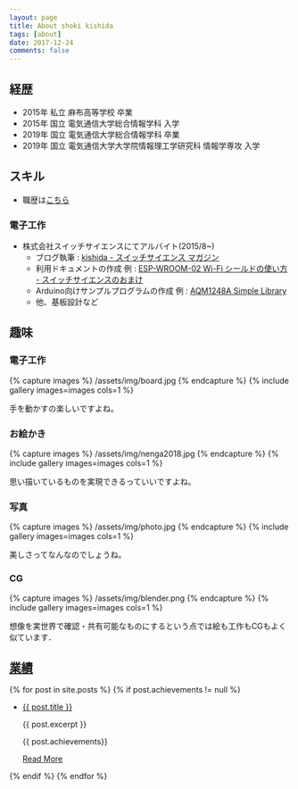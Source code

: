```yaml
---
layout: page
title: About shoki kishida
tags: [about]
date: 2017-12-24
comments: false
---
```


## 経歴

* 2015年 私立 麻布高等学校 卒業
* 2015年 国立 電気通信大学総合情報学科 入学
* 2019年 国立 電気通信大学総合情報学科 卒業
* 2019年 国立 電気通信大学大学院情報理工学研究科 情報学専攻 入学

## スキル

* 職歴は[こちら](/workexp/)

### 電子工作

* 株式会社スイッチサイエンスにてアルバイト(2015/8~)
  * ブログ執筆 : [kishida - スイッチサイエンス マガジン](http://mag.switch-science.com/author/kishida/)
  * 利用ドキュメントの作成 例 : [ESP-WROOM-02 Wi-Fi シールドの使い方 - スイッチサイエンスのおまけ](http://trac.switch-science.com/wiki/ESP-WROOM-02_AT)
  * Arduino向けサンプルプログラムの作成 例 : [AQM1248A Simple Library](https://github.com/SWITCHSCIENCE/samplecodes/tree/master/AQM1248A_breakout/Arduino/AQM1248A_lib)
  * 他、基板設計など
  

## 趣味

### 電子工作


{% capture images %}
  /assets/img/board.jpg
{% endcapture %}
{% include gallery images=images cols=1 %}

手を動かすの楽しいですよね。

### お絵かき

{% capture images %}
  /assets/img/nenga2018.jpg
{% endcapture %}
{% include gallery images=images cols=1 %}

思い描いているものを実現できるっていいですよね。

### 写真

{% capture images %}
  /assets/img/photo.jpg
{% endcapture %}
{% include gallery images=images cols=1 %}

美しさってなんなのでしょうね。

### CG

{% capture images %}
  /assets/img/blender.png
{% endcapture %}
{% include gallery images=images cols=1 %}

想像を実世界で確認・共有可能なものにするという点では絵も工作もCGもよく似ています．

## [業績](/achievements)

<div class="post-list">
  {% for post in site.posts %} 
      {% if post.achievements != null %}
  <ul>
      <li style="background-image: url( {{post.achieve_image}} ); ">
          <a class="zoombtn" href="{{ site.url }}{{ post.url }}">{{ post.title }}</a>
          <p>{{ post.excerpt }}</p>
          <p>{{ post.achievements}}</p>
          <a href="{{ site.url }}{{ post.url }}" class="btn zoombtn">Read More</a>
      </li>
  </ul>
      {% endif %}
  {% endfor %}
</div>